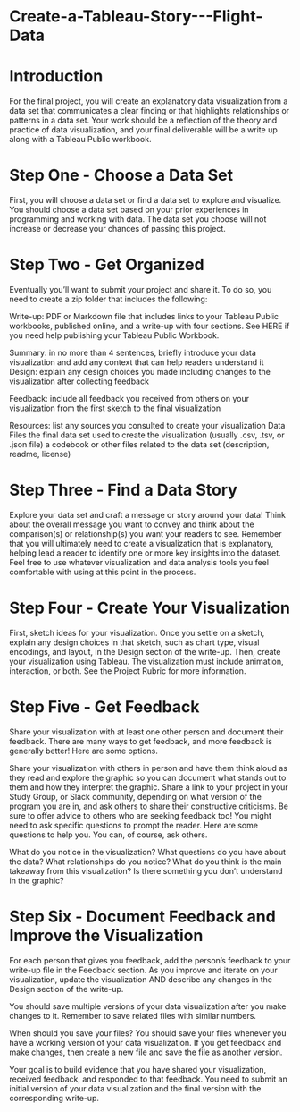 # Create-a-Tableau-Story---Flight-Data



# Introduction

For the final project, you will create an explanatory data visualization from a data set that communicates a clear finding or that highlights relationships or patterns in a data set. Your work should be a reflection of the theory and practice of data visualization, and your final deliverable will be a write up along with a Tableau Public workbook.


# Step One - Choose a Data Set
First, you will choose a data set or find a data set to explore and visualize. You should choose a data set based on your prior experiences in programming and working with data. The data set you choose will not increase or decrease your chances of passing this project.

# Step Two - Get Organized
Eventually you’ll want to submit your project and share it. To do so, you need to create a zip folder that includes the following:

Write-up: PDF or Markdown file that includes links to your Tableau Public workbooks, published online, and a write-up with four sections. See HERE if you need help publishing your Tableau Public Workbook.

Summary: in no more than 4 sentences, briefly introduce your data visualization and add any context that can help readers understand it
Design: explain any design choices you made including changes to the visualization after collecting feedback

Feedback: include all feedback you received from others on your visualization from the first sketch to the final visualization

Resources: list any sources you consulted to create your visualization
Data Files
the final data set used to create the visualization (usually .csv, .tsv, or .json file)
a codebook or other files related to the data set (description, readme, license)

# Step Three - Find a Data Story
Explore your data set and craft a message or story around your data! Think about the overall message you want to convey and think about the comparison(s) or relationship(s) you want your readers to see. Remember that you will ultimately need to create a visualization that is explanatory, helping lead a reader to identify one or more key insights into the dataset. Feel free to use whatever visualization and data analysis tools you feel comfortable with using at this point in the process.

# Step Four - Create Your Visualization
First, sketch ideas for your visualization. Once you settle on a sketch, explain any design choices in that sketch, such as chart type, visual encodings, and layout, in the Design section of the write-up. Then, create your visualization using Tableau. The visualization must include animation, interaction, or both. See the Project Rubric for more information.

# Step Five - Get Feedback
Share your visualization with at least one other person and document their feedback. There are many ways to get feedback, and more feedback is generally better! Here are some options.

Share your visualization with others in person and have them think aloud as they read and explore the graphic so you can document what stands out to them and how they interpret the graphic.
Share a link to your project in your Study Group, or Slack community, depending on what version of the program you are in, and ask others to share their constructive criticisms. Be sure to offer advice to others who are seeking feedback too!
You might need to ask specific questions to prompt the reader. Here are some questions to help you. You can, of course, ask others.

What do you notice in the visualization?
What questions do you have about the data?
What relationships do you notice?
What do you think is the main takeaway from this visualization?
Is there something you don’t understand in the graphic?

# Step Six - Document Feedback and Improve the Visualization
For each person that gives you feedback, add the person’s feedback to your write-up file in the Feedback section. As you improve and iterate on your visualization, update the visualization AND describe any changes in the Design section of the write-up.

You should save multiple versions of your data visualization after you make changes to it. Remember to save related files with similar numbers.

When should you save your files? You should save your files whenever you have a working version of your data visualization. If you get feedback and make changes, then create a new file and save the file as another version.

Your goal is to build evidence that you have shared your visualization, received feedback, and responded to that feedback. You need to submit an initial version of your data visualization and the final version with the corresponding write-up.
